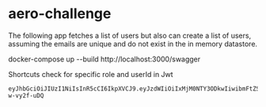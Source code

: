 # aero-challenge

The following app fetches a list of users but also can create a list of users,
assuming the emails are unique and do not exist in the in memory datastore.

docker-compose up --build
http://localhost:3000/swagger

Shortcuts check for specific role and userId in Jwt

```
eyJhbGciOiJIUzI1NiIsInR5cCI6IkpXVCJ9.eyJzdWIiOiIxMjM0NTY3ODkwIiwibmFtZSI6IkpvaG4gRG9lIiwiaWF0IjoxNTE2MjM5MDIyfQ.8f4907mNMQyNONWfS1J8WPTz6MBYLMHd-w-vy2f-uDQ
```
